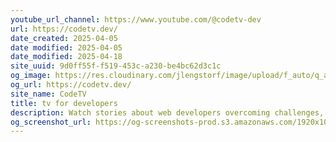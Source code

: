 ```yaml
---
youtube_url_channel: https://www.youtube.com/@codetv-dev
url: https://codetv.dev/
date_created: 2025-04-05
date modified: 2025-04-05
date_modified: 2025-04-18
site_uuid: 9d0ff55f-f519-453c-a230-be4bc62d3c1c
og_image: https://res.cloudinary.com/jlengstorf/image/upload/f_auto/q_auto/v1738215362/codetv/codetv-default-cover.png
og_url: https://codetv.dev/
site_name: CodeTV
title: tv for developers
description: Watch stories about web developers overcoming challenges, learning, and having fun together with a supportive community.
og_screenshot_url: https://og-screenshots-prod.s3.amazonaws.com/1920x1080/80/false/7338bfe1e391ed1c6a5b83793394a8e9957b66c36ab236d4c9405f5ebe9763d8.jpeg
---
```


